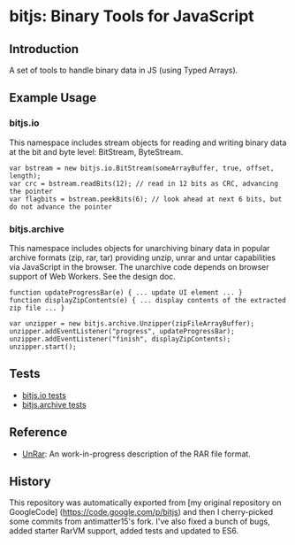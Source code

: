 # bitjs: Binary Tools for JavaScript

## Introduction

A set of tools to handle binary data in JS (using Typed Arrays).

## Example Usage

### bitjs.io

This namespace includes stream objects for reading and writing binary data at the bit and byte level: BitStream, ByteStream.

```
var bstream = new bitjs.io.BitStream(someArrayBuffer, true, offset, length);
var crc = bstream.readBits(12); // read in 12 bits as CRC, advancing the pointer
var flagbits = bstream.peekBits(6); // look ahead at next 6 bits, but do not advance the pointer
```

### bitjs.archive

This namespace includes objects for unarchiving binary data in popular archive formats (zip, rar, tar) providing unzip, unrar and untar capabilities via JavaScript in the browser. The unarchive code depends on browser support of Web Workers. See the design doc.

```
function updateProgressBar(e) { ... update UI element ... }
function displayZipContents(e) { ... display contents of the extracted zip file ... }

var unzipper = new bitjs.archive.Unzipper(zipFileArrayBuffer);
unzipper.addEventListener("progress", updateProgressBar);
unzipper.addEventListener("finish", displayZipContents);
unzipper.start();
```

## Tests

* [bitjs.io tests](https://codedread.github.io/bitjs/tests/io-test.html)
* [bitjs.archive tests](https://codedread.github.io/bitjs/tests/archive-test.html)

## Reference

* [UnRar](http://codedread.github.io/bitjs/docs/unrar.html): An work-in-progress description of the RAR file format.

## History

This repository was automatically exported from [my original repository on GoogleCode] (https://code.google.com/p/bitjs) and then I cherry-picked some commits from antimatter15's fork.  I've also fixed a bunch of bugs, added starter RarVM support, added tests and updated to ES6.
